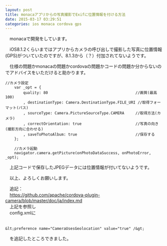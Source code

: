 ```yaml
---
layout: post
title: monacaアプリからの写真撮影でExifに位置情報を付ける方法
date: 2015-03-17 03:29:51
categories: ios monaca cordova gps
---
```

<p>　monacaで開発をしています。</p>

<p>　iOS8.1.2くらいまではアプリからカメラの呼び出しで撮影した写真に位置情報(GPS)がついていたのですが、8.1.3から（？）付加されてないようです。</p>

<p>　仕様の問題かmonacaの問題かcordovaの問題かコードの問題か分からないのでアドバイスをいただけると助かります。</p>

```
//カメラ設定
    var _opt = {
        quality: 80                                       //画質(最高100)
        , destinationType: Camera.DestinationType.FILE_URI //取得フォーマット(パス)
        , sourceType: Camera.PictureSourceType.CAMERA     //取得方法(カメラ)
        , correctOrientation: true                        //写真の向き(撮影方向に合わせる)
        , saveToPhotoAlbum: true                          //保存する
    };

    //カメラ起動
    navigator.camera.getPicture(onPhotoDataSuccess, onPhotoError, _opt);
```

<p>　上記コードで保存したJPEGデータには位置情報が付いてないようです。</p>

<p>　以上、よろしくお願いします。</p>

<p>　追記：<br>
　<a href="https://github.com/apache/cordova-plugin-camera/blob/master/doc/ja/index.md" rel="nofollow">https://github.com/apache/cordova-plugin-camera/blob/master/doc/ja/index.md</a><br>
　上記を参照し<br>
　config.xmlに<br>
　</p>

```
&lt;preference name="CameraUsesGeolocation" value="true" /&gt;
```

<p>　を追記したところできました。</p>
